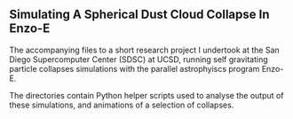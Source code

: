 ## Simulating A Spherical Dust Cloud Collapse In Enzo-E
The accompanying files to a short research project I undertook at the San Diego Supercomputer Center (SDSC) at UCSD, running self gravitating particle collapses simulations with the parallel astrophyiscs program Enzo-E.

The directories contain Python helper scripts used to analyse the output of these simulations, and animations of a selection of collapses.
